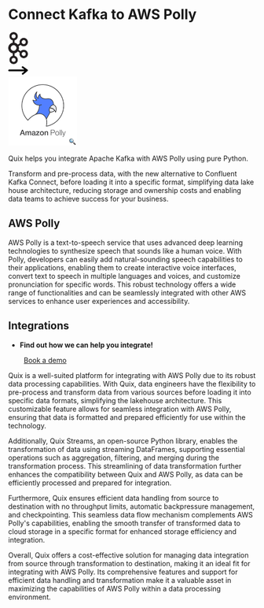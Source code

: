 # Connect Kafka to AWS Polly

<div class="connect-images cards blog-grid-card" markdown>
<div>
<img src="../images/kafka_logo.png" width="40px" />
</div>
<div>
<img src="../images/arrow.svg" width="40px" />
</div>
<div>
<img src="./images/aws-polly_1.jpg" />
</div>
</div>

Quix helps you integrate Apache Kafka with AWS Polly using pure Python.

Transform and pre-process data, with the new alternative to Confluent Kafka Connect, before loading it into a specific format, simplifying data lake house architecture, reducing storage and ownership costs and enabling data teams to achieve success for your business.

## AWS Polly

AWS Polly is a text-to-speech service that uses advanced deep learning technologies to synthesize speech that sounds like a human voice. With Polly, developers can easily add natural-sounding speech capabilities to their applications, enabling them to create interactive voice interfaces, convert text to speech in multiple languages and voices, and customize pronunciation for specific words. This robust technology offers a wide range of functionalities and can be seamlessly integrated with other AWS services to enhance user experiences and accessibility.

## Integrations

<div class="grid cards" markdown>

- __Find out how we can help you integrate!__

    <a class="md-button md-button--primary" href="https://quix.io/book-a-demo" target="_blank" style="margin:.5rem;">Book a demo</a>

</div>


Quix is a well-suited platform for integrating with AWS Polly due to its robust data processing capabilities. With Quix, data engineers have the flexibility to pre-process and transform data from various sources before loading it into specific data formats, simplifying the lakehouse architecture. This customizable feature allows for seamless integration with AWS Polly, ensuring that data is formatted and prepared efficiently for use within the technology.

Additionally, Quix Streams, an open-source Python library, enables the transformation of data using streaming DataFrames, supporting essential operations such as aggregation, filtering, and merging during the transformation process. This streamlining of data transformation further enhances the compatibility between Quix and AWS Polly, as data can be efficiently processed and prepared for integration.

Furthermore, Quix ensures efficient data handling from source to destination with no throughput limits, automatic backpressure management, and checkpointing. This seamless data flow mechanism complements AWS Polly's capabilities, enabling the smooth transfer of transformed data to cloud storage in a specific format for enhanced storage efficiency and integration.

Overall, Quix offers a cost-effective solution for managing data integration from source through transformation to destination, making it an ideal fit for integrating with AWS Polly. Its comprehensive features and support for efficient data handling and transformation make it a valuable asset in maximizing the capabilities of AWS Polly within a data processing environment.

